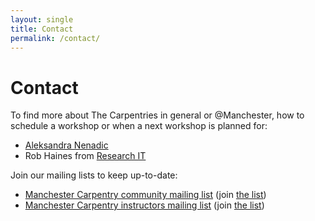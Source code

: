 ```yaml
---
layout: single
title: Contact
permalink: /contact/
---
```


# Contact

To find more about The Carpentries in general or @Manchester, how to schedule a workshop or when a next workshop is planned for:

- [Aleksandra Nenadic](mailto:a.nenadic@manchester.ac.uk)
- Rob Haines from [Research IT](http://www.itservices.manchester.ac.uk/research/support/#d.en.408097)

Join our mailing lists to keep up-to-date:

- [Manchester Carpentry community mailing list](mailto:carpentries@listserv.manchester.ac.uk) (join [the list](http://listserv.manchester.ac.uk/cgi-bin/wa?A0=carpentries))
- [Manchester Carpentry instructors mailing list](mailto:carpentryinstructors@listserv.manchester.ac.uk) (join [the list](https://listserv.manchester.ac.uk/cgi-bin/wa?SUBED1=carpentryinstructors&A=1))

